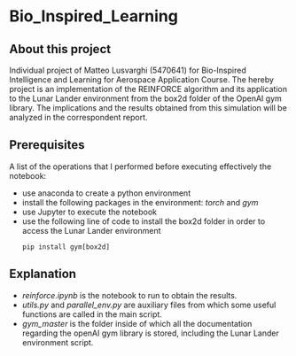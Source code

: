 # Bio_Inspired_Learning

## About this project
Individual project of Matteo Lusvarghi (5470641) for Bio-Inspired Intelligence and Learning for Aerospace Application Course. 
  The hereby project is an implementation of the REINFORCE algorithm and its application to the Lunar Lander environment
from the box2d folder of the OpenAI gym library. 
  The implications and the results obtained from this simulation will be analyzed in the correspondent report. 

## Prerequisites
A list of the operations that I performed before executing effectively the notebook:
- use anaconda to create a python environment 
- install the following packages in the environment: *torch* and *gym*
- use Jupyter to execute the notebook
- use the following line of code to install the box2d folder in order to access the Lunar Lander environment
  ```
  pip install gym[box2d]
  ```
## Explanation
- *reinforce.ipynb* is the notebook to run to obtain the results.
- *utils.py* and *parallel_env.py* are auxiliary files from which some useful functions are called in the main script.
- *gym_master* is the folder inside of which all the documentation regarding the openAI gym library is stored, including the 
  Lunar Lander environment script.
